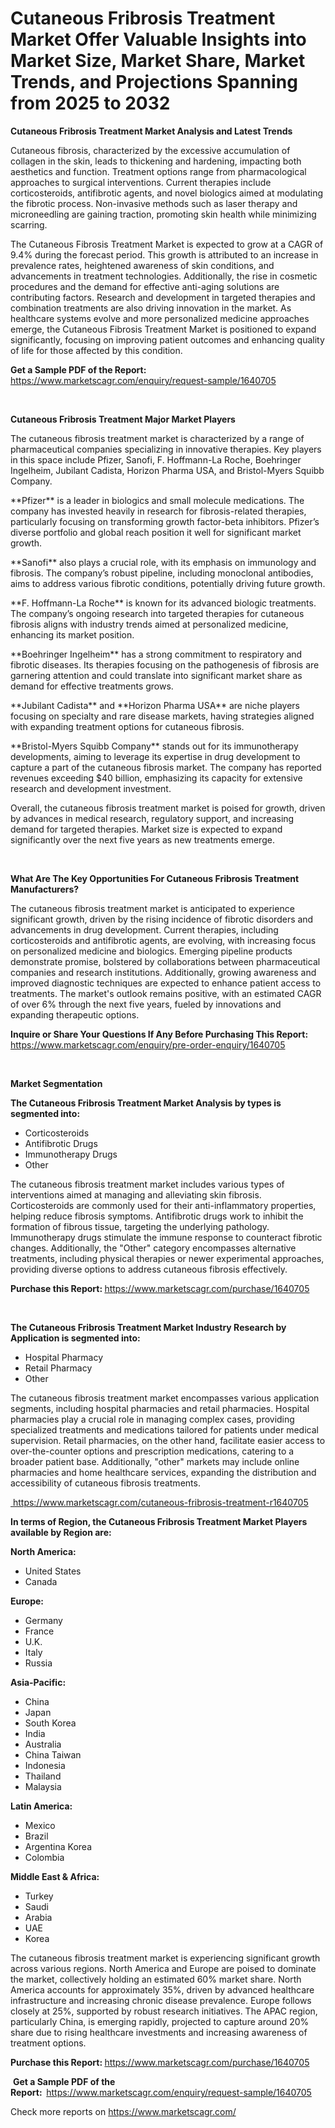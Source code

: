 <p><h1>Cutaneous Fribrosis Treatment Market Offer Valuable Insights into Market Size, Market Share, Market Trends, and Projections Spanning from 2025 to 2032</h1></p><p><strong>Cutaneous Fribrosis Treatment Market Analysis and Latest Trends</strong></p>
<p><p>Cutaneous fibrosis, characterized by the excessive accumulation of collagen in the skin, leads to thickening and hardening, impacting both aesthetics and function. Treatment options range from pharmacological approaches to surgical interventions. Current therapies include corticosteroids, antifibrotic agents, and novel biologics aimed at modulating the fibrotic process. Non-invasive methods such as laser therapy and microneedling are gaining traction, promoting skin health while minimizing scarring.</p><p>The Cutaneous Fibrosis Treatment Market is expected to grow at a CAGR of 9.4% during the forecast period. This growth is attributed to an increase in prevalence rates, heightened awareness of skin conditions, and advancements in treatment technologies. Additionally, the rise in cosmetic procedures and the demand for effective anti-aging solutions are contributing factors. Research and development in targeted therapies and combination treatments are also driving innovation in the market. As healthcare systems evolve and more personalized medicine approaches emerge, the Cutaneous Fibrosis Treatment Market is positioned to expand significantly, focusing on improving patient outcomes and enhancing quality of life for those affected by this condition.</p></p>
<p><strong>Get a Sample PDF of the Report:&nbsp;</strong> <a href="https://www.marketscagr.com/enquiry/request-sample/1640705?utm_campaign=2653&utm_medium=2&utm_source=Github&utm_content=ia&utm_term=23032025&utm_id=cutaneous-fribrosis-treatment">https://www.marketscagr.com/enquiry/request-sample/1640705</a></p>
<p>&nbsp;</p>
<p><strong>Cutaneous Fribrosis Treatment Major Market Players</strong></p>
<p><p>The cutaneous fibrosis treatment market is characterized by a range of pharmaceutical companies specializing in innovative therapies. Key players in this space include Pfizer, Sanofi, F. Hoffmann-La Roche, Boehringer Ingelheim, Jubilant Cadista, Horizon Pharma USA, and Bristol-Myers Squibb Company.</p><p>**Pfizer** is a leader in biologics and small molecule medications. The company has invested heavily in research for fibrosis-related therapies, particularly focusing on transforming growth factor-beta inhibitors. Pfizer’s diverse portfolio and global reach position it well for significant market growth.</p><p>**Sanofi** also plays a crucial role, with its emphasis on immunology and fibrosis. The company’s robust pipeline, including monoclonal antibodies, aims to address various fibrotic conditions, potentially driving future growth.</p><p>**F. Hoffmann-La Roche** is known for its advanced biologic treatments. The company’s ongoing research into targeted therapies for cutaneous fibrosis aligns with industry trends aimed at personalized medicine, enhancing its market position.</p><p>**Boehringer Ingelheim** has a strong commitment to respiratory and fibrotic diseases. Its therapies focusing on the pathogenesis of fibrosis are garnering attention and could translate into significant market share as demand for effective treatments grows.</p><p>**Jubilant Cadista** and **Horizon Pharma USA** are niche players focusing on specialty and rare disease markets, having strategies aligned with expanding treatment options for cutaneous fibrosis.</p><p>**Bristol-Myers Squibb Company** stands out for its immunotherapy developments, aiming to leverage its expertise in drug development to capture a part of the cutaneous fibrosis market. The company has reported revenues exceeding $40 billion, emphasizing its capacity for extensive research and development investment.</p><p>Overall, the cutaneous fibrosis treatment market is poised for growth, driven by advances in medical research, regulatory support, and increasing demand for targeted therapies. Market size is expected to expand significantly over the next five years as new treatments emerge.</p></p>
<p>&nbsp;</p>
<p><strong>What Are The Key Opportunities For Cutaneous Fribrosis Treatment Manufacturers?</strong></p>
<p><p>The cutaneous fibrosis treatment market is anticipated to experience significant growth, driven by the rising incidence of fibrotic disorders and advancements in drug development. Current therapies, including corticosteroids and antifibrotic agents, are evolving, with increasing focus on personalized medicine and biologics. Emerging pipeline products demonstrate promise, bolstered by collaborations between pharmaceutical companies and research institutions. Additionally, growing awareness and improved diagnostic techniques are expected to enhance patient access to treatments. The market's outlook remains positive, with an estimated CAGR of over 6% through the next five years, fueled by innovations and expanding therapeutic options.</p></p>
<p><strong>Inquire or Share Your Questions If Any Before Purchasing This Report:</strong> <a href="https://www.marketscagr.com/enquiry/pre-order-enquiry/1640705?utm_campaign=2653&utm_medium=2&utm_source=Github&utm_content=ia&utm_term=23032025&utm_id=cutaneous-fribrosis-treatment">https://www.marketscagr.com/enquiry/pre-order-enquiry/1640705</a></p>
<p>&nbsp;</p>
<p><strong>Market Segmentation</strong></p>
<p><strong>The Cutaneous Fribrosis Treatment Market Analysis by types is segmented into:</strong></p>
<p><ul><li>Corticosteroids</li><li>Antifibrotic Drugs</li><li>Immunotherapy Drugs</li><li>Other</li></ul></p>
<p><p>The cutaneous fibrosis treatment market includes various types of interventions aimed at managing and alleviating skin fibrosis. Corticosteroids are commonly used for their anti-inflammatory properties, helping reduce fibrosis symptoms. Antifibrotic drugs work to inhibit the formation of fibrous tissue, targeting the underlying pathology. Immunotherapy drugs stimulate the immune response to counteract fibrotic changes. Additionally, the "Other" category encompasses alternative treatments, including physical therapies or newer experimental approaches, providing diverse options to address cutaneous fibrosis effectively.</p></p>
<p><strong>Purchase this Report:&nbsp;</strong><a href="https://www.marketscagr.com/purchase/1640705?utm_campaign=2653&utm_medium=2&utm_source=Github&utm_content=ia&utm_term=23032025&utm_id=cutaneous-fribrosis-treatment">https://www.marketscagr.com/purchase/1640705</a></p>
<p>&nbsp;</p>
<p><strong>The Cutaneous Fribrosis Treatment Market Industry Research by Application is segmented into:</strong></p>
<p><ul><li>Hospital Pharmacy</li><li>Retail Pharmacy</li><li>Other</li></ul></p>
<p><p>The cutaneous fibrosis treatment market encompasses various application segments, including hospital pharmacies and retail pharmacies. Hospital pharmacies play a crucial role in managing complex cases, providing specialized treatments and medications tailored for patients under medical supervision. Retail pharmacies, on the other hand, facilitate easier access to over-the-counter options and prescription medications, catering to a broader patient base. Additionally, "other" markets may include online pharmacies and home healthcare services, expanding the distribution and accessibility of cutaneous fibrosis treatments.</p></p>
<p><a href="https://www.marketscagr.com/cutaneous-fribrosis-treatment-r1640705?utm_campaign=2653&utm_medium=2&utm_source=Github&utm_content=ia&utm_term=23032025&utm_id=cutaneous-fribrosis-treatment">&nbsp;https://www.marketscagr.com/cutaneous-fribrosis-treatment-r1640705</a></p>
<p><strong>In terms of Region, the Cutaneous Fribrosis Treatment Market Players available by Region are:</strong></p>
<p>
    <p> <strong> North America: </strong>
        <ul>
            <li>United States</li>
            <li>Canada</li>
        </ul>
        </p> 
    <p> <strong> Europe: </strong>
        <ul>
            <li>Germany</li>
            <li>France</li>
            <li>U.K.</li>
            <li>Italy</li>
            <li>Russia</li>
        </ul>
        </p> 
    <p> <strong> Asia-Pacific: </strong>
        <ul>
            <li>China</li>
            <li>Japan</li>
            <li>South Korea</li>
            <li>India</li>
            <li>Australia</li>
            <li>China Taiwan</li>
            <li>Indonesia</li>
            <li>Thailand</li>
            <li>Malaysia</li>
        </ul>
        </p> 
    <p> <strong> Latin America: </strong>
        <ul>
            <li>Mexico</li>
            <li>Brazil</li>
            <li>Argentina Korea</li>
            <li>Colombia</li>
        </ul>
        </p> 
    <p> <strong> Middle East & Africa: </strong>
        <ul>
            <li>Turkey</li>
            <li>Saudi</li>
            <li>Arabia</li>
            <li>UAE</li>
            <li>Korea</li>
        </ul>
    </p>
    </p>
<p><p>The cutaneous fibrosis treatment market is experiencing significant growth across various regions. North America and Europe are poised to dominate the market, collectively holding an estimated 60% market share. North America accounts for approximately 35%, driven by advanced healthcare infrastructure and increasing chronic disease prevalence. Europe follows closely at 25%, supported by robust research initiatives. The APAC region, particularly China, is emerging rapidly, projected to capture around 20% share due to rising healthcare investments and increasing awareness of treatment options.</p></p>
<p><strong>Purchase this Report: </strong><a href="https://www.marketscagr.com/purchase/1640705?utm_campaign=2653&utm_medium=2&utm_source=Github&utm_content=ia&utm_term=23032025&utm_id=cutaneous-fribrosis-treatment">https://www.marketscagr.com/purchase/1640705</a></p>
<p>&nbsp;<strong>Get a Sample PDF of the Report:&nbsp;&nbsp;</strong><a href="https://www.marketscagr.com/enquiry/request-sample/1640705?utm_campaign=2653&utm_medium=2&utm_source=Github&utm_content=ia&utm_term=23032025&utm_id=cutaneous-fribrosis-treatment">https://www.marketscagr.com/enquiry/request-sample/1640705</a></p>
<p><strong></strong></p>
<p>Check more reports on <a href="https://www.marketscagr.com/?utm_campaign=2653&utm_medium=2&utm_source=Github&utm_content=ia&utm_term=23032025&utm_id=cutaneous-fribrosis-treatment">https://www.marketscagr.com/</a></p>